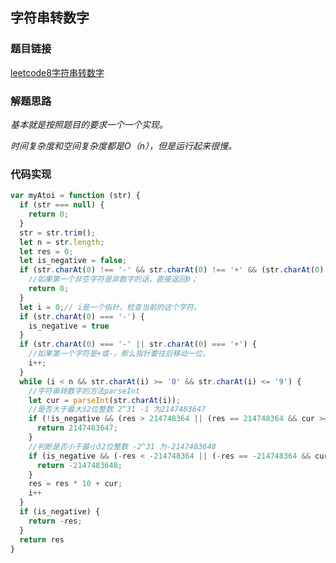 ## 字符串转数字

### 题目链接

[leetcode8字符串转数字](*https://leetcode-cn.com/problems/string-to-integer-atoi/*)

### 解题思路

*基本就是按照题目的要求一个一个实现。*

*时间复杂度和空间复杂度都是O（n），但是运行起来很慢。*

### 代码实现

```javascript
var myAtoi = function (str) {
  if (str === null) {
    return 0;
  }
  str = str.trim();
  let n = str.length;
  let res = 0;
  let is_negative = false;
  if (str.charAt(0) !== '-' && str.charAt(0) !== '+' && (str.charAt(0) < '0' || str.charAt(0) > '9')) {
    //如果第一个非空字符是非数字的话，直接返回0；
    return 0;
  }
  let i = 0;// i是一个指针，检查当前的这个字符。
  if (str.charAt(0) === '-') {
    is_negative = true
  }
  if (str.charAt(0) === '-' || str.charAt(0) === '+') {
    //如果第一个字符是+或-，那么指针要往后移动一位。
    i++;
  }
  while (i < n && str.charAt(i) >= '0' && str.charAt(i) <= '9') {
    //字符串转数字的方法parseInt
    let cur = parseInt(str.charAt(i));
    //是否大于最大32位整数 2^31 -1 为2147483647
    if (!is_negative && (res > 214748364 || (res == 214748364 && cur >= 7))) {
      return 2147483647;
    }
    //判断是否小于最小32位整数 -2^31 为-2147483648
    if (is_negative && (-res < -214748364 || (-res == -214748364 && cur >= 8))) {
      return -2147483648;
    }
    res = res * 10 + cur;
    i++
  }
  if (is_negative) {
    return -res;
  }
  return res
}
```

